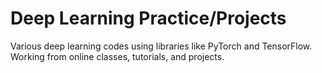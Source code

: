# Deep Learning Practice/Projects
Various deep learning codes using libraries like PyTorch and TensorFlow. Working from online classes, tutorials, and projects.
